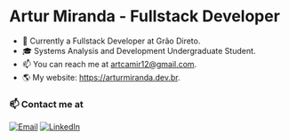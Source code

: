 # Artur Miranda - Fullstack Developer

- 🔭 Currently a Fullstack Developer at Grão Direto.
- 🎓 Systems Analysis and Development Undergraduate Student.
- 📫 You can reach me at artcamir12@gmail.com.
- 🌎 My website: https://arturmiranda.dev.br.
  
### 📫 Contact me at
<a href="mailto:artcamir12@gmail.com"><img src="https://img.shields.io/badge/-Email-000?&logo=maildotru" alt="Email" /></a>
<a href="https://www.linkedin.com/in/art-miranda/"><img src="https://img.shields.io/badge/-LinkedIn-000?&logo=linkedin" alt="LinkedIn" /></a>
